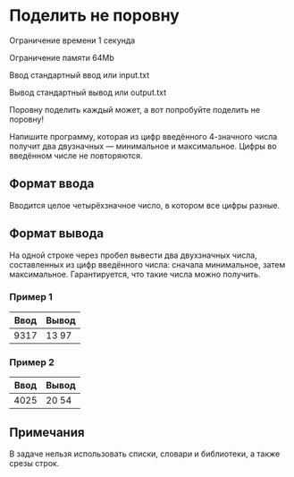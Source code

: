 # Поделить не поровну

Ограничение времени	1 секунда

Ограничение памяти	64Mb

Ввод	стандартный ввод или input.txt

Вывод	стандартный вывод или output.txt

Поровну поделить каждый может, а вот попробуйте поделить не поровну!

Напишите программу, которая из цифр введённого 4-значного числа получит два двузначных
— минимальное и максимальное. Цифры во введённом числе не повторяются.

## Формат ввода
Вводится целое четырёхзначное число, в котором все цифры разные.

## Формат вывода
На одной строке через пробел вывести два двухзначных числа, составленных из 
цифр введённого числа: сначала минимальное, затем максимальное. Гарантируется, что такие 
числа можно получить.

### Пример 1

| Ввод | Вывод |
|------|-------|
| 9317 | 13 97 |

### Пример 2

| Ввод | Вывод |
|------|-------|
| 4025 | 20 54 |

## Примечания
В задаче нельзя использовать списки, словари и библиотеки, а также срезы строк.